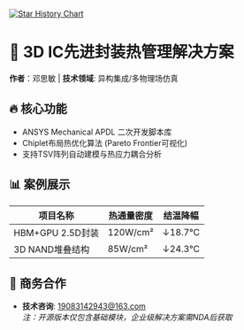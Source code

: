 [![Star History Chart](https://api.star-history.com/svg?repos=你的用户名/仓库名&type=Timeline)](https://star-history.com/#你的用户名/仓库名&Timeline)
# 🚀 3D IC先进封装热管理解决方案  
**作者**：邓思敏 | **技术领域**: 异构集成/多物理场仿真  

## 🔥 核心功能  
- ANSYS Mechanical APDL 二次开发脚本库  
- Chiplet布局热优化算法 (Pareto Frontier可视化)  
- 支持TSV阵列自动建模与热应力耦合分析  

## 📊 案例展示  
| 项目名称 | 热通量密度 | 结温降幅 |  
|---------|------------|----------|  
| HBM+GPU 2.5D封装 | 120W/cm² | ↓18.7℃ |  
| 3D NAND堆叠结构 | 85W/cm²  | ↓24.3℃ |  

## 💼 商务合作  
- **技术咨询**: 19083142943@163.com  
*注：开源版本仅包含基础模块，企业级解决方案需NDA后获取*
